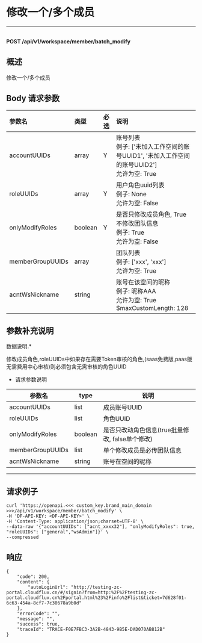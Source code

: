 # 修改一个/多个成员

---

<br />**POST /api/v1/workspace/member/batch_modify**

## 概述
修改一个/多个成员




## Body 请求参数

| 参数名        | 类型     | 必选   | 说明              |
|:-----------|:-------|:-----|:----------------|
| accountUUIDs | array | Y | 账号列表<br>例子: ['未加入工作空间的账号UUID1', '未加入工作空间的账号UUID2'] <br>允许为空: True <br> |
| roleUUIDs | array | Y | 用户角色uuid列表<br>例子: None <br>允许为空: False <br> |
| onlyModifyRoles | boolean | Y | 是否只修改成员角色, True 不修改团队信息<br>例子: True <br>允许为空: False <br> |
| memberGroupUUIDs | array |  | 团队列表<br>例子: ['xxx', 'xxx'] <br>允许为空: True <br> |
| acntWsNickname | string |  | 账号在该空间的昵称<br>例子: 昵称AAA <br>允许为空: True <br>$maxCustomLength: 128 <br> |

## 参数补充说明

数据说明.*

修改成员角色,roleUUIDs中如果存在需要Token审核的角色,(saas免费版,paas版无需费用中心审核)则必须包含无需审核的角色UUID

- 请求参数说明

| 参数名           | type | 说明                                                 |
| ---------------- | ---- | ---------------------------------------------------- |
| accountUUIDs       | list | 成员账号UUID |
| roleUUIDs             | list | 角色UUID                                              |
| onlyModifyRoles    | boolean | 是否只改动角色信息(true批量修改, false单个修改)                 |
| memberGroupUUIDs       | list  | 单个修改成员是必传团队信息     |
| acntWsNickname       | string  | 账号在空间的昵称     |
------




## 请求例子
```shell
curl 'https://openapi.<<< custom_key.brand_main_domain >>>/api/v1/workspace/member/batch_modify' \
-H 'DF-API-KEY: <DF-API-KEY>' \
-H 'Content-Type: application/json;charset=UTF-8' \
--data-raw '{"accountUUIDs": ["acnt_xxxx32"], "onlyModifyRoles": true, "roleUUIDs": ["general","wsAdmin"]}' \
--compressed 
```




## 响应
```shell
{
    "code": 200,
    "content": {
        "autoLoginUrl": "http://testing-zc-portal.cloudflux.cn/#/signin?from=http:%2F%2Ftesting-zc-portal.cloudflux.cn%2Fportal.html%23%2Finfo%2Flist&ticket=7d628f01-6c63-454a-8cf7-7c30678a9b0d"
    },
    "errorCode": "",
    "message": "",
    "success": true,
    "traceId": "TRACE-F0E7FBC3-3A2B-4843-9B5E-DAD070AB812B"
} 
```




